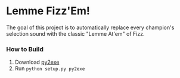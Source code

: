 # Lemme Fizz'Em!

The goal of this project is to automatically replace every champion's selection sound with the classic "Lemme At'em" of Fizz.

### How to Build

   1. Download [py2exe](http://www.py2exe.org/)
   2. Run `python setup.py py2exe`